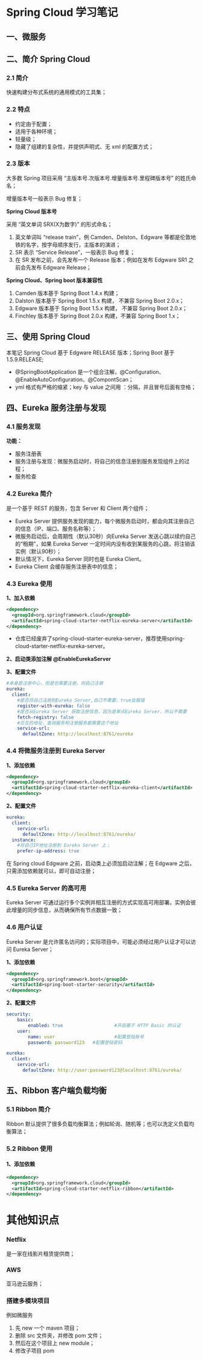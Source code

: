 # Spring Cloud 学习笔记

## 一、微服务

## 二、简介 Spring Cloud

### 2.1 简介

快速构建分布式系统的通用模式的工具集；

### 2.2 特点

- 约定由于配置；
- 适用于各种环境；
- 轻量级；
- 隐藏了组建的复杂性，并提供声明式、无 xml 的配置方式；

### 2.3 版本

大多数 Spring 项目采用 “主版本号.次版本号.增量版本号.里程碑版本号” 的姓氏命名；

增量版本号一般表示 Bug 修复；

**Spring Cloud 版本号**

采用 “英文单词 SRX(X为数字)” 的形式命名；

1. 英文单词叫 “release train”，例 Camden、Delston、Edgware 等都是伦敦地铁的名字，按字母顺序发行，主版本的演进；
2. SR 表示 “Service Release”，一般表示 Bug 修复；
3. 在 SR 发布之前，会先发布一个 Release 版本；例如在发布 Edgware SR1 之前会先发布 Edgware Release；

**Spring Cloud、Spring boot  版本兼容性**

1. Camden 版本基于 Spring Boot 1.4.x 构建；
2. Dalston 版本基于 Spring Boot 1.5.x 构建， 不兼容 Spring Boot 2.0.x；
3. Edgware 版本基于 Spring Boot 1.5.x 构建， 不兼容 Spring Boot 2.0.x；
4. Finchley 版本基于 Spring Boot 2.0.x 构建，不兼容 Spring Boot 1.x；



## 三、使用 Spring Cloud

本笔记 Spring Cloud 基于 Edgware RELEASE 版本；Spring Boot 基于 1.5.9.RELEASE;

- @SpringBootApplication 是一个组合注解，@Configuration、@EnableAutoConfiguration、@CompontScan；
- yml 格式有严格的缩紧；key 与 value 之间用 ：分隔，并且冒号后面有空格； 



## 四、Eureka 服务注册与发现

### 4.1 服务发现

**功能：**

- 服务注册表
- 服务注册与发现：微服务启动时，将自己的信息注册到服务发现组件上的过程；
- 服务检查

### 4.2 Eureka 简介

是一个基于 REST 的服务，包含 Server 和 Client 两个组件；

- Eureka Server 提供服务发现的能力，每个微服务启动时，都会向其注册自己的信息（IP、端口、服务名称等）；
- 微服务启动后，会周期性（默认30秒）向Eureka Server 发送心跳以续约自己的“租期”，如果 Eureka Server 一定时间内没有收到某服务的心跳，将注销该实例（默认90秒）；
- 默认情况下，Eureka Server 同时也是 Eureka Client。
- Eureka Client 会缓存服务注册表中的信息；

### 4.3 Eureka 使用

**1、加入依赖**

```xml
<dependency>
  <groupId>org.springframework.cloud</groupId>
  <artifactId>spring-cloud-starter-netflix-eureka-server</artifactId>
</dependency>
```

- 仓库已经废弃了spring-cloud-starter-eureka-server，推荐使用spring-cloud-starter-netflix-eureka-server。

**2、启动类添加注解 @EnableEurekaServer**

**3、配置文件**

```yaml
#本身是注册中心，但是也需要注册，向自己注册
eureka:
  client:
    #是否将自己注册到Eureka Server,自己不需要，true会报错
    register-with-eureka: false
    #是否从Eureka Server 获取注册信息，因为是单点Eureka Server，所以不需要
    fetch-registry: false
    #交互的地址，查询服务和注册服务都需要这个地址
    service-url:
      defaultZone: http://localhost:8761/eureka
```

### 4.4 将微服务注册到 Eureka Server

**1、添加依赖**

```xml
<dependency>
  <groupId>org.springframework.cloud</groupId>
  <artifactId>spring-cloud-starter-netflix-eureka-client</artifactId>
</dependency>
```

**2、配置文件**

```yaml
eureka:
  client:
    service-url:
      defaultZone: http://localhost:8761/eureka/
  instance:
    #将自己IP地址注册到 Eureka Server 上；
    prefer-ip-address: true
```

在 Spring cloud Edgware 之前，启动类上必须加启动注解；在 Edgware 之后，只需添加依赖就可以，即可自动注册；

### 4.5 Eureka Server 的高可用

Eureka Server 可通过运行多个实例并相互注册的方式实现高可用部署。实例会彼此增量的同步信息，从而确保所有节点数据一致；

### 4.6 用户认证

Eureka Server 是允许匿名访问的；实际项目中，可能必须经过用户认证才可以访问 Eureka Server；	

**1、添加依赖**

```xml
<dependency>
  <groupId>org.springframework.boot</groupId>
  <artifactId>spring-boot-starter-security</artifactId>
</dependency>
```

**2、配置文件**

```yaml
security:
	basic:
		enabled: true					#开启基于 HTTP Basic 的认证
	user:
		name: user						#配置登陆账号
		password: password123	#配置登陆密码
```

```yaml
eureka:
  client:
    service-url:
      defaultZone: http://user:password123@localhost:8761/eureka/
```



## 五、Ribbon 客户端负载均衡

### 5.1 Ribbon 简介

Ribbon 默认提供了很多负载均衡算法；例如轮询、随机等；也可以洗定义负载均衡算法；

### 5.2 Ribbon 使用

#### 1、添加依赖

```xml
<dependency>
  <groupId>org.springframework.cloud</groupId>
  <artifactId>spring-cloud-starter-netflix-ribbon</artifactId>
</dependency>
```



# 其他知识点

### Netflix

是一家在线影片租赁提供商；

###  AWS

亚马逊云服务；

### 搭建多模块项目

例如微服务

1. 先 new 一个 maven 项目；
2. 删除 src 文件夹，并修改 pom 文件；
3. 然后在这个项目上 new module；
4. 修改子项目 pom